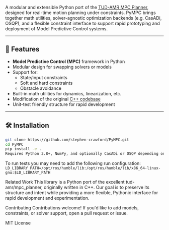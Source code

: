 

A modular and extensible Python port of the [TUD-AMR MPC Planner](https://github.com/tud-amr/mpc_planner), designed for real-time motion planning under constraints. PyMPC brings together math utilities, solver-agnostic optimization backends (e.g. CasADi, OSQP), and a flexible constraint interface to support rapid prototyping and deployment of Model Predictive Control systems.

---

## 🚀 Features

- **Model Predictive Control (MPC)** framework in Python
- Modular design for swapping solvers or models
- Support for:
  - State/input constraints
  - Soft and hard constraints
  - Obstacle avoidance
- Built-in math utilities for dynamics, linearization, etc.
- Modification of the original [C++ codebase](https://github.com/tud-amr/mpc_planner)
- Unit-test friendly structure for rapid development

---

## 🛠 Installation

```bash
git clone https://github.com/stephen-crawford/PyMPC.git
cd PyMPC
pip install -e .
Requires Python 3.8+, NumPy, and optionally CasADi or OSQP depending on your backend.
```

To run tests you may need to add the following run configuration: ```LD_LIBRARY_PATH=/opt/ros/humble/lib:/opt/ros/humble/lib/x86_64-linux-gnu:$LD_LIBRARY_PATH```



Related Work
This library is a Python port of the excellent tud-amr/mpc_planner, originally written in C++. Our goal is to preserve its structure and intent while providing a more flexible, Pythonic interface for rapid development and experimentation.

Contributing
Contributions welcome! If you'd like to add models, constraints, or solver support, open a pull request or issue.

MIT License

